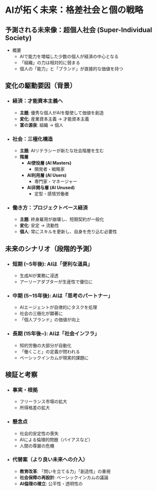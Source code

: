 # AIが拓く未来：格差社会と個の戦略

## 予測される未来像：超個人社会 (Super-Individual Society)
- 概要
  - AIで能力を増幅した少数の個人が経済の中心となる
  - 「組織」の力は相対的に弱まる
  - 個人の「能力」と「ブランド」が直接的な価値を持つ

## 変化の駆動要因（背景）
- ### 経済：才能資本主義へ
  - **主題**: 優秀な個人がAIを駆使して価値を創造
  - **変化**: 産業資本主義 → 才能資本主義
  - **富の源泉**: 組織 → 個人
- ### 社会：三極化構造
  - **主題**: AIリテラシーが新たな社会階層を生む
  - **階層**
    - **AI使役層 (AI Masters)**
      - 開発者・戦略家
    - **AI利用層 (AI Users)**
      - 専門家・マネージャー
    - **AI非関与層 (AI Unused)**
      - 定型・感情労働者
- ### 働き方：プロジェクトベース経済
  - **主題**: 終身雇用が崩壊し、短期契約が一般化
  - **変化**: 安定 → 流動性
  - **個人**: 常にスキルを更新し、自身を売り込む必要性

## 未来のシナリオ（段階的予測）
- ### 短期 (~5年後): AIは「便利な道具」
  - 生成AIが業務に浸透
  - アーリーアダプターが生産性で優位に
- ### 中期 (5~15年後): AIは「思考のパートナー」
  - AIエージェントが自律的にタスクを処理
  - 社会の三極化が顕著に
  - 「個人ブランド」の価値が向上
- ### 長期 (15年後~): AIは「社会インフラ」
  - 知的労働の大部分が自動化
  - 「働くこと」の定義が問われる
  - ベーシックインカムが現実的課題に

## 検証と考察
- ### 事実・根拠
  - フリーランス市場の拡大
  - 所得格差の拡大
- ### 懸念点
  - 社会的安定性の喪失
  - AIによる倫理的問題（バイアスなど）
  - 人間の尊厳の危機
- ### 代替案（より良い未来への介入）
  - **教育改革**: 「問いを立てる力」「創造性」の重視
  - **社会保障の再設計**: ベーシックインカムの議論
  - **AI倫理の確立**: 公平性・透明性の